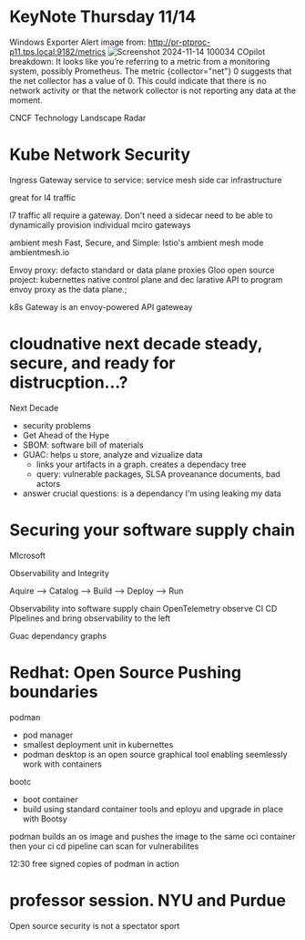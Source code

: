 # KeyNote Thursday 11/14


Windows Exporter Alert
image from: http://pr-ptproc-p11.tps.local:9182/metrics
![Screenshot 2024-11-14 100034](https://github.com/user-attachments/assets/8b3987bd-a46d-4156-b7a4-5427df716187)
COpilot breakdown: 
It looks like you’re referring to a metric from a monitoring system, possibly Prometheus. The metric {collector="net"} 0 suggests that the net collector has a value of 0. 
This could indicate that there is no network activity or that the network collector is not reporting any data at the moment.

CNCF Technology Landscape Radar

# Kube Network Security

Ingress Gateway
service to service: service mesh
side car infrastructure

great for l4 traffic

l7 traffic all require a gateway. Don't need a sidecar need to be able to dynamically provision individual mciro gateways

ambient mesh
Fast, Secure, and Simple: Istio's ambient mesh mode
ambientmesh.io

Envoy proxy: defacto standard or data plane proxies
Gloo open source project: kubernettes native control plane and dec larative API to program envoy proxy as the data plane.;

k8s Gateway is an envoy-powered API gateweay

# cloudnative next decade steady, secure, and ready for distrucption...?

Next Decade
* security problems
* Get Ahead of the Hype
* SBOM: software bill of materials
* GUAC: helps u store, analyze and vizualize data
  * links your artifacts in a graph. creates a dependacy tree
  * query: vulnerable packages, SLSA proveanance documents, bad actors
* answer crucial questions: is a dependancy I'm using leaking my data

# Securing your software supply chain

MIcrosoft

Observability and Integrity

Aquire --> Catalog --> Build --> Deploy --> Run

Observability into software supply chain
OpenTelemetry observe CI CD PIpelines and bring observability to the left

Guac dependancy graphs

# Redhat: Open Source Pushing boundaries

podman
* pod manager
* smallest deployment unit in kubernettes
* podman desktop is an open source graphical tool enabling seemlessly work with containers

bootc
* boot container
* build using standard container tools and eployu and upgrade in place with Bootsy

podman builds an os image and pushes the image to the same oci container
then your ci cd pipeline can scan for vulnerabilites

12:30 free signed copies of podman in action

# professor session. NYU and Purdue

Open source security is not a spectator sport











